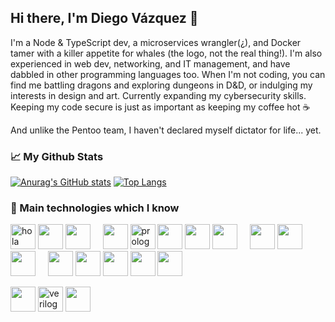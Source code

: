 ## Hi there, I'm Diego Vázquez 👋

I'm a Node & TypeScript dev, a microservices wrangler(¿), and Docker tamer with a killer appetite for whales (the logo, not the real thing!). I'm also experienced in web dev, networking, and IT management, and have dabbled in other programming languages too. When I'm not coding, you can find me battling dragons and exploring dungeons in D&D, or indulging my interests in design and art. Currently expanding my cybersecurity skills. Keeping my code secure is just as important as keeping my coffee hot ☕️

And unlike the Pentoo team, I haven't declared myself dictator for life... yet.

### 📈 My Github Stats
[![Anurag's GitHub stats](https://github-readme-stats.vercel.app/api?username=dkaerit&theme=github_dark&hide_border=true)](https://github.com/dkaerit)
[![Top Langs](https://github-readme-stats.vercel.app/api/top-langs/?username=dkaerit&layout=compact&langs_count=8&theme=github_dark&hide_border=true)](https://github.com/dkaerit)

### 🧪 Main technologies which I know
<div style"display:flex">
<img src="https://i.imgur.com/gMy3bJb.png" width="40px" title="hola mundo"></img>
<img src="https://i.imgur.com/mhcx3l0.png" width="40px"></img>
<img src="https://i.imgur.com/1ngNAlG.png" width="40px"></img>
&nbsp;&nbsp;&nbsp;
<img src="https://i.imgur.com/TG1Bzty.png" width="40px"></img>
<a href="https://es.wikipedia.org/wiki/Prolog"><img src="https://i.imgur.com/jvVLg4x.png" width="40px" alt="prolog"></img></a>
<img src="https://i.imgur.com/B5sXzti.png" width="40px"></img>
<img src="https://i.imgur.com/ihIMRzn.png" width="40px"></img>
<img src="https://i.imgur.com/uUJwW39.png" width="40px"></img>
&nbsp;&nbsp;&nbsp;
<img src="https://i.imgur.com/72GbrEQ.png" width="40px"></img>
<img src="https://i.imgur.com/D3MOEaQ.png" width="40px"></img>
<img src="https://i.imgur.com/YWSrEnC.png" width="40px"></img>
&nbsp;&nbsp;&nbsp;
<img src="https://i.imgur.com/weYU4MI.png" width="40px"></img>
<img src="https://i.imgur.com/dOP9Q37.png" width="40px"></img>
<img src="https://i.imgur.com/AORuY4P.png" width="40px"></img>
<img src="https://i.imgur.com/rSpARwt.png" width="40px"></img>
<img src="https://i.imgur.com/Tu1TqD5.png" width="40px"></img>
&nbsp;&nbsp;&nbsp;

<img src="https://i.imgur.com/yV9TOpQ.png" width="40px"></img>
<a href="https://www.verilog.com/"><img src="https://i.imgur.com/Au9Mo7e.png" width="40px" alt="verilog"></img></a>
<img src="https://i.imgur.com/ddL7scP.png" width="40px"></img>
</div>

<!--
**dkaerit/dkaerit** is a ✨ _special_ ✨ repository because its `README.md` (this file) appears on your GitHub profile.

Here are some ideas to get you started:

- 🔭 I’m currently working on ...
- 🌱 I’m currently learning ...
- 👯 I’m looking to collaborate on ...
- 🤔 I’m looking for help with ...
- 💬 Ask me about ...
- 📫 How to reach me: ...
- 😄 Pronouns: ...
- ⚡ Fun fact: ...

![dkaerit's Github Stats](https://github-readme-stats.vercel.app/api?username=dkaerit&bg_color=30,161b22,0e1218&title_color=fff&text_color=fff&border_color=30363d&show_icons=true)
[![Top Langs](https://github-readme-stats.vercel.app/api/top-langs/?username=dkaerit&bg_color=30,161b22,0e1218&title_color=fff&text_color=fff&border_color=30363d&card_width=445&layout=compact)](https://github.com/dkaerit/github-readme-stats)
-->
